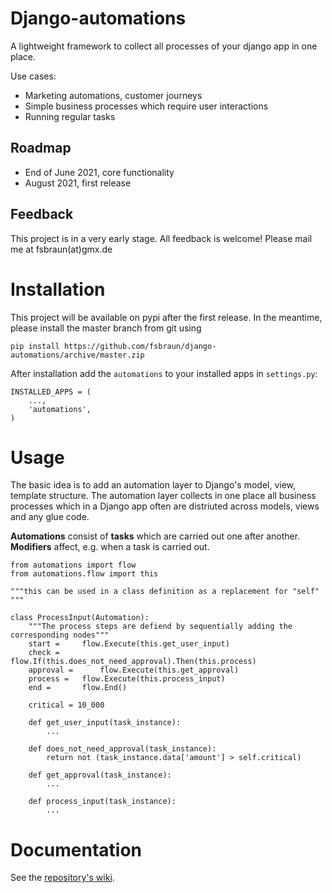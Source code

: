 # Django-automations

A lightweight framework to collect all processes of your django app in one place.

Use cases:

* Marketing automations, customer journeys
* Simple business processes which require user interactions
* Running regular tasks

## Roadmap

* End of June 2021, core functionality
* August 2021, first release

## Feedback

This project is in a very early stage. All feedback is welcome! Please mail me at fsbraun(at)gmx.de

# Installation

This project will be available on pypi after the first release. In the meantime, please install the master branch from
git using

    pip install https://github.com/fsbraun/django-automations/archive/master.zip

After installation add the `automations` to your installed apps in `settings.py`:

    INSTALLED_APPS = (
        ...,
        'automations',
    )

# Usage

The basic idea is to add an automation layer to Django's model, view, template structure. The automation layer collects
in one place all business processes which in a Django app often are distriuted across models, views and any glue code.

**Automations** consist of **tasks** which are carried out one after another. **Modifiers** affect, e.g. when a task is carried out.

    from automations import flow
    from automations.flow import this

    """this can be used in a class definition as a replacement for "self" """

    class ProcessInput(Automation):
        """The process steps are defiend by sequentially adding the corresponding nodes"""
        start =     flow.Execute(this.get_user_input)
        check =     flow.If(this.does_not_need_approval).Then(this.process)
        approval =      flow.Execute(this.get_approval)
        process =   flow.Execute(this.process_input)
        end =       flow.End()

        critical = 10_000
    
        def get_user_input(task_instance):
            ...

        def does_not_need_approval(task_instance):
            return not (task_instance.data['amount'] > self.critical)

        def get_approval(task_instance):
            ...

        def process_input(task_instance):
            ...

# Documentation

See the [repository's wiki](https://github.com/fsbraun/django-automations/wiki).